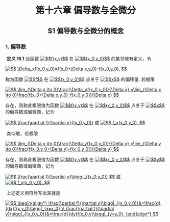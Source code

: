 # <center>第十六章 偏导数与全微分</center>

## <center> $1 偏导数与全微分的概念</center>

### 1. 偏导数

​		**定义 16.1**	设函数 <a href="https://www.codecogs.com/eqnedit.php?latex=$$f(x,y)$$" target="_blank"><img src="https://latex.codecogs.com/svg.latex?$$f(x,y)$$" title="$$f(x,y)$$" /></a> 在 <a href="https://www.codecogs.com/eqnedit.php?latex=$$(x_0,y_0)$$" target="_blank"><img src="https://latex.codecogs.com/svg.latex?$$(x_0,y_0)$$" title="$$(x_0,y_0)$$" /></a> 的某邻域有定义，令

​		<a href="https://www.codecogs.com/eqnedit.php?latex=$$&space;\Delta_xf(x_0,y_0)=f(x_0&plus;\Delta&space;x,y_0)-f(x_0,y_0),&space;$$" target="_blank"><img src="https://latex.codecogs.com/svg.latex?$$&space;\Delta_xf(x_0,y_0)=f(x_0&plus;\Delta&space;x,y_0)-f(x_0,y_0),&space;$$" title="$$ \Delta_xf(x_0,y_0)=f(x_0+\Delta x,y_0)-f(x_0,y_0), $$" /></a>

称为函数 <a href="https://www.codecogs.com/eqnedit.php?latex=$$f$$" target="_blank"><img src="https://latex.codecogs.com/svg.latex?$$f$$" title="$$f$$" /></a> 在 <a href="https://www.codecogs.com/eqnedit.php?latex=$$(x_0,y_0)$$" target="_blank"><img src="https://latex.codecogs.com/svg.latex?$$(x_0,y_0)$$" title="$$(x_0,y_0)$$" /></a> 点关于 <a href="https://www.codecogs.com/eqnedit.php?latex=$$x$$" target="_blank"><img src="https://latex.codecogs.com/svg.latex?$$x$$" title="$$x$$" /></a> 的偏移量. 若极限

<a href="https://www.codecogs.com/eqnedit.php?latex=$$&space;\lim_{\Delta&space;x&space;\to&space;0}\frac{\Delta_xf(x_0,y_0)}{\Delta&space;x}&space;=\lim_{\Delta&space;x&space;\to&space;0}\frac{f(x_0&plus;\Delta&space;x,y_0)-f(x_0,y_0)}{\Delta&space;x}&space;$$" target="_blank"><img src="https://latex.codecogs.com/svg.latex?$$&space;\lim_{\Delta&space;x&space;\to&space;0}\frac{\Delta_xf(x_0,y_0)}{\Delta&space;x}&space;=\lim_{\Delta&space;x&space;\to&space;0}\frac{f(x_0&plus;\Delta&space;x,y_0)-f(x_0,y_0)}{\Delta&space;x}&space;$$" title="$$ \lim_{\Delta x \to 0}\frac{\Delta_xf(x_0,y_0)}{\Delta x} =\lim_{\Delta x \to 0}\frac{f(x_0+\Delta x,y_0)-f(x_0,y_0)}{\Delta x} $$" /></a>

存在，则称此极限值为函数 <a href="https://www.codecogs.com/eqnedit.php?latex=$$f(x,y)$$" target="_blank"><img src="https://latex.codecogs.com/svg.latex?$$f(x,y)$$" title="$$f(x,y)$$" /></a> 在 <a href="https://www.codecogs.com/eqnedit.php?latex=$$(x_0,y_0)$$" target="_blank"><img src="https://latex.codecogs.com/svg.latex?$$(x_0,y_0)$$" title="$$(x_0,y_0)$$" /></a> 点关于 <a href="https://www.codecogs.com/eqnedit.php?latex=$$x$$" target="_blank"><img src="https://latex.codecogs.com/svg.latex?$$x$$" title="$$x$$" /></a> 的偏导数或偏微商，记为

<a href="https://www.codecogs.com/eqnedit.php?latex=$$&space;\frac{\partial&space;f}{\partial&space;x}{(x_0,y_0)}" target="_blank"><img src="https://latex.codecogs.com/svg.latex?$$&space;\frac{\partial&space;f}{\partial&space;x}{(x_0,y_0)}" title="$$ \frac{\partial f}{\partial x}{(x_0,y_0)}" /></a> 或 <a href="https://www.codecogs.com/eqnedit.php?latex=$$&space;f_x(x_0,y_0).&space;$$" target="_blank"><img src="https://latex.codecogs.com/svg.latex?$$&space;f_x(x_0,y_0).&space;$$" title="$$ f_x(x_0,y_0). $$" /></a>

​		类似地，若极限

<a href="https://www.codecogs.com/eqnedit.php?latex=$$&space;\lim_{\Delta&space;y&space;\to&space;0}\frac{\Delta_yf(x_0,y_0)}{\Delta&space;y}&space;=\lim_{\Delta&space;y&space;\to&space;0}\frac{f(x_0,y_0&plus;\Delta&space;y)-f(x_0,y_0)}{\Delta&space;y}&space;$$" target="_blank"><img src="https://latex.codecogs.com/svg.latex?$$&space;\lim_{\Delta&space;y&space;\to&space;0}\frac{\Delta_yf(x_0,y_0)}{\Delta&space;y}&space;=\lim_{\Delta&space;y&space;\to&space;0}\frac{f(x_0,y_0&plus;\Delta&space;y)-f(x_0,y_0)}{\Delta&space;y}&space;$$" title="$$ \lim_{\Delta y \to 0}\frac{\Delta_yf(x_0,y_0)}{\Delta y} =\lim_{\Delta y \to 0}\frac{f(x_0,y_0+\Delta y)-f(x_0,y_0)}{\Delta y} $$" /></a>

存在，则称此极限值为函数 <a href="https://www.codecogs.com/eqnedit.php?latex=$$f(x,y)$$" target="_blank"><img src="https://latex.codecogs.com/svg.latex?$$f(x,y)$$" title="$$f(x,y)$$" /></a> 在 <a href="https://www.codecogs.com/eqnedit.php?latex=$$(x_0,y_0)$$" target="_blank"><img src="https://latex.codecogs.com/svg.latex?$$(x_0,y_0)$$" title="$$(x_0,y_0)$$" /></a> 点关于 <a href="https://www.codecogs.com/eqnedit.php?latex=$$y$$" target="_blank"><img src="https://latex.codecogs.com/svg.latex?$$y$$" title="$$y$$" /></a> 的偏导数或偏微商，记为

<a href="https://www.codecogs.com/eqnedit.php?latex=$$&space;\frac{\partial&space;f}{\partial&space;y}\bigg|_{(x_0,y_0)}&space;$$" target="_blank"><img src="https://latex.codecogs.com/svg.latex?$$&space;\frac{\partial&space;f}{\partial&space;y}\bigg|_{(x_0,y_0)}&space;$$" title="$$ \frac{\partial f}{\partial y}\bigg|_{(x_0,y_0)} $$" /></a> 或 <a href="https://www.codecogs.com/eqnedit.php?latex=$$&space;f_y(x_0,y_0).&space;$$" target="_blank"><img src="https://latex.codecogs.com/svg.latex?$$&space;f_y(x_0,y_0).&space;$$" title="$$ f_y(x_0,y_0). $$" /></a>

​		上述定义用符号写出来就是

<a href="https://www.codecogs.com/eqnedit.php?latex=$$&space;\begin{align*}&space;\frac{\partial&space;f}{\partial&space;x}\bigg|_{(x_0,y_0)}&=\frac{d}{dx}f(x,y_0)\bigg|_{x=x_0},\\&space;\frac{\partial&space;f}{\partial&space;y}\bigg|_{(x_0,y_0)}&=\frac{d}{dy}f(x_0,y)\bigg|_{y=y_0}.&space;\end{align*}&space;$$" target="_blank"><img src="https://latex.codecogs.com/svg.latex?$$&space;\begin{align*}&space;\frac{\partial&space;f}{\partial&space;x}\bigg|_{(x_0,y_0)}&=\frac{d}{dx}f(x,y_0)\bigg|_{x=x_0},\\&space;\frac{\partial&space;f}{\partial&space;y}\bigg|_{(x_0,y_0)}&=\frac{d}{dy}f(x_0,y)\bigg|_{y=y_0}.&space;\end{align*}&space;$$" title="$$ \begin{align*} \frac{\partial f}{\partial x}\bigg|_{(x_0,y_0)}&=\frac{d}{dx}f(x,y_0)\bigg|_{x=x_0},\\ \frac{\partial f}{\partial y}\bigg|_{(x_0,y_0)}&=\frac{d}{dy}f(x_0,y)\bigg|_{y=y_0}. \end{align*} $$" /></a>

